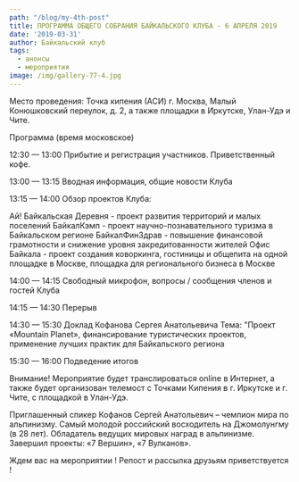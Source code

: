 ```yaml
---
path: "/blog/my-4th-post"
title: ПРОГРАММА ОБЩЕГО СОБРАНИЯ БАЙКАЛЬСКОГО КЛУБА - 6 АПРЕЛЯ 2019
date: '2019-03-31'
author: Байкальский клуб
tags:
  - анонсы
  - мероприятия
image: /img/gallery-77-4.jpg
---
```

Место проведения: Точка кипения (АСИ) г. Москва, Малый Конюшковский переулок, д. 2, а также площадки в Иркутске, Улан-Удэ и Чите.

Программа (время московское)

12:30 — 13:00 Прибытие и регистрация участников. Приветственный кофе.

13:00 — 13:15 Вводная информация, общие новости Клуба

13:15 — 14:00 Обзор проектов Клуба:

Ай! Байкальская Деревня - проект развития территорий и малых поселений
БайкалКэмп - проект научно-познавательного туризма в Байкальском регионе
БайкалФинЗдрав - повышение финансовой грамотности и снижение уровня закредитованности жителей
Офис Байкала - проект создания коворкинга, гостиницы и общепита на одной площадке в Москве, площадка для регионального бизнеса в Москве

14:00 — 14:15 Свободный микрофон, вопросы / сообщения членов и гостей Клуба

14:15 — 14:30 Перерыв

14:30 — 15:30 Доклад Кофанова Сергея Анатольевича Тема: "Проект «Mountain Planet», финансирование туристических проектов, применение лучших практик для Байкальского региона

15:30 — 16:00 Подведение итогов

Внимание!
Мероприятие будет транслироваться online в Интернет, а также будет организован телемост с Точками Кипения в г. Иркутске и г. Чите, с площадкой в Улан-Удэ.

Приглашенный спикер Кофанов Сергей Анатольевич – чемпион мира по альпинизму. Самый молодой российский восходитель на Джомолунгму (в 28 лет). Обладатель ведущих мировых наград в альпинизме. Завершил проекты: «7 Вершин», «7 Вулканов».

Ждем вас на мероприятии ! Репост и рассылка друзьям приветствуется !
